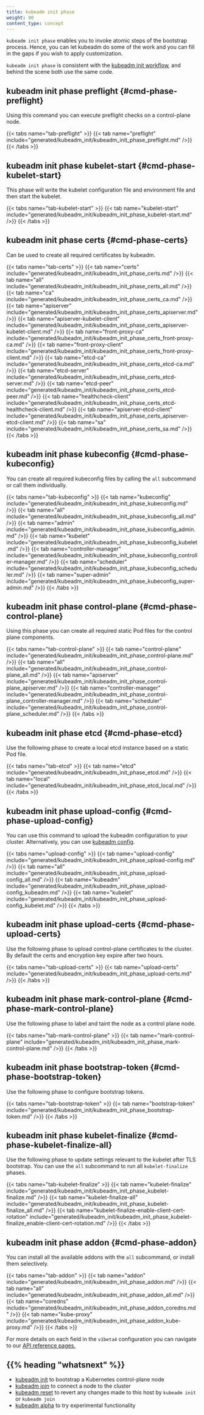 ```yaml
---
title: kubeadm init phase
weight: 90
content_type: concept
---
```


`kubeadm init phase` enables you to invoke atomic steps of the bootstrap process.
Hence, you can let kubeadm do some of the work and you can fill in the gaps
if you wish to apply customization.

`kubeadm init phase` is consistent with the [kubeadm init workflow](/docs/reference/setup-tools/kubeadm/kubeadm-init/#init-workflow),
and behind the scene both use the same code.

## kubeadm init phase preflight {#cmd-phase-preflight}

Using this command you can execute preflight checks on a control-plane node.

{{< tabs name="tab-preflight" >}}
{{< tab name="preflight" include="generated/kubeadm_init/kubeadm_init_phase_preflight.md" />}}
{{< /tabs >}}

## kubeadm init phase kubelet-start {#cmd-phase-kubelet-start}

This phase will write the kubelet configuration file and environment file and then start the kubelet.

{{< tabs name="tab-kubelet-start" >}}
{{< tab name="kubelet-start" include="generated/kubeadm_init/kubeadm_init_phase_kubelet-start.md" />}}
{{< /tabs >}}

## kubeadm init phase certs {#cmd-phase-certs}

Can be used to create all required certificates by kubeadm.

{{< tabs name="tab-certs" >}}
{{< tab name="certs" include="generated/kubeadm_init/kubeadm_init_phase_certs.md" />}}
{{< tab name="all" include="generated/kubeadm_init/kubeadm_init_phase_certs_all.md" />}}
{{< tab name="ca" include="generated/kubeadm_init/kubeadm_init_phase_certs_ca.md" />}}
{{< tab name="apiserver" include="generated/kubeadm_init/kubeadm_init_phase_certs_apiserver.md" />}}
{{< tab name="apiserver-kubelet-client" include="generated/kubeadm_init/kubeadm_init_phase_certs_apiserver-kubelet-client.md" />}}
{{< tab name="front-proxy-ca" include="generated/kubeadm_init/kubeadm_init_phase_certs_front-proxy-ca.md" />}}
{{< tab name="front-proxy-client" include="generated/kubeadm_init/kubeadm_init_phase_certs_front-proxy-client.md" />}}
{{< tab name="etcd-ca" include="generated/kubeadm_init/kubeadm_init_phase_certs_etcd-ca.md" />}}
{{< tab name="etcd-server" include="generated/kubeadm_init/kubeadm_init_phase_certs_etcd-server.md" />}}
{{< tab name="etcd-peer" include="generated/kubeadm_init/kubeadm_init_phase_certs_etcd-peer.md" />}}
{{< tab name="healthcheck-client" include="generated/kubeadm_init/kubeadm_init_phase_certs_etcd-healthcheck-client.md" />}}
{{< tab name="apiserver-etcd-client" include="generated/kubeadm_init/kubeadm_init_phase_certs_apiserver-etcd-client.md" />}}
{{< tab name="sa" include="generated/kubeadm_init/kubeadm_init_phase_certs_sa.md" />}}
{{< /tabs >}}

## kubeadm init phase kubeconfig {#cmd-phase-kubeconfig}

You can create all required kubeconfig files by calling the `all` subcommand or call them individually.

{{< tabs name="tab-kubeconfig" >}}
{{< tab name="kubeconfig" include="generated/kubeadm_init/kubeadm_init_phase_kubeconfig.md" />}}
{{< tab name="all" include="generated/kubeadm_init/kubeadm_init_phase_kubeconfig_all.md" />}}
{{< tab name="admin" include="generated/kubeadm_init/kubeadm_init_phase_kubeconfig_admin.md" />}}
{{< tab name="kubelet" include="generated/kubeadm_init/kubeadm_init_phase_kubeconfig_kubelet.md" />}}
{{< tab name="controller-manager" include="generated/kubeadm_init/kubeadm_init_phase_kubeconfig_controller-manager.md" />}}
{{< tab name="scheduler" include="generated/kubeadm_init/kubeadm_init_phase_kubeconfig_scheduler.md" />}}
{{< tab name="super-admin" include="generated/kubeadm_init/kubeadm_init_phase_kubeconfig_super-admin.md" />}}
{{< /tabs >}}

## kubeadm init phase control-plane {#cmd-phase-control-plane}

Using this phase you can create all required static Pod files for the control plane components.

{{< tabs name="tab-control-plane" >}}
{{< tab name="control-plane" include="generated/kubeadm_init/kubeadm_init_phase_control-plane.md" />}}
{{< tab name="all" include="generated/kubeadm_init/kubeadm_init_phase_control-plane_all.md" />}}
{{< tab name="apiserver" include="generated/kubeadm_init/kubeadm_init_phase_control-plane_apiserver.md" />}}
{{< tab name="controller-manager" include="generated/kubeadm_init/kubeadm_init_phase_control-plane_controller-manager.md" />}}
{{< tab name="scheduler" include="generated/kubeadm_init/kubeadm_init_phase_control-plane_scheduler.md" />}}
{{< /tabs >}}


## kubeadm init phase etcd {#cmd-phase-etcd}

Use the following phase to create a local etcd instance based on a static Pod file.

{{< tabs name="tab-etcd" >}}
{{< tab name="etcd" include="generated/kubeadm_init/kubeadm_init_phase_etcd.md" />}}
{{< tab name="local" include="generated/kubeadm_init/kubeadm_init_phase_etcd_local.md" />}}
{{< /tabs >}}

## kubeadm init phase upload-config {#cmd-phase-upload-config}

You can use this command to upload the kubeadm configuration to your cluster.
Alternatively, you can use [kubeadm config](/docs/reference/setup-tools/kubeadm/kubeadm-config/).

{{< tabs name="upload-config" >}}
{{< tab name="upload-config" include="generated/kubeadm_init/kubeadm_init_phase_upload-config.md" />}}
{{< tab name="all" include="generated/kubeadm_init/kubeadm_init_phase_upload-config_all.md" />}}
{{< tab name="kubeadm" include="generated/kubeadm_init/kubeadm_init_phase_upload-config_kubeadm.md" />}}
{{< tab name="kubelet" include="generated/kubeadm_init/kubeadm_init_phase_upload-config_kubelet.md" />}}
{{< /tabs >}}

## kubeadm init phase upload-certs {#cmd-phase-upload-certs}

Use the following phase to upload control-plane certificates to the cluster.
By default the certs and encryption key expire after two hours.

{{< tabs name="tab-upload-certs" >}}
{{< tab name="upload-certs" include="generated/kubeadm_init/kubeadm_init_phase_upload-certs.md" />}}
{{< /tabs >}}

## kubeadm init phase mark-control-plane {#cmd-phase-mark-control-plane}

Use the following phase to label and taint the node as a control plane node.

{{< tabs name="tab-mark-control-plane" >}}
{{< tab name="mark-control-plane" include="generated/kubeadm_init/kubeadm_init_phase_mark-control-plane.md" />}}
{{< /tabs >}}

## kubeadm init phase bootstrap-token {#cmd-phase-bootstrap-token}

Use the following phase to configure bootstrap tokens.

{{< tabs name="tab-bootstrap-token" >}}
{{< tab name="bootstrap-token" include="generated/kubeadm_init/kubeadm_init_phase_bootstrap-token.md" />}}
{{< /tabs >}}

## kubeadm init phase kubelet-finalize {#cmd-phase-kubelet-finalize-all}

Use the following phase to update settings relevant to the kubelet after TLS
bootstrap. You can use the `all` subcommand to run all `kubelet-finalize`
phases.

{{< tabs name="tab-kubelet-finalize" >}}
{{< tab name="kubelet-finalize" include="generated/kubeadm_init/kubeadm_init_phase_kubelet-finalize.md" />}}
{{< tab name="kubelet-finalize-all" include="generated/kubeadm_init/kubeadm_init_phase_kubelet-finalize_all.md" />}}
{{< tab name="kubelet-finalize-enable-client-cert-rotation" include="generated/kubeadm_init/kubeadm_init_phase_kubelet-finalize_enable-client-cert-rotation.md" />}}
{{< /tabs >}}

## kubeadm init phase addon {#cmd-phase-addon}

You can install all the available addons with the `all` subcommand, or
install them selectively.

{{< tabs name="tab-addon" >}}
{{< tab name="addon" include="generated/kubeadm_init/kubeadm_init_phase_addon.md" />}}
{{< tab name="all" include="generated/kubeadm_init/kubeadm_init_phase_addon_all.md" />}}
{{< tab name="coredns" include="generated/kubeadm_init/kubeadm_init_phase_addon_coredns.md" />}}
{{< tab name="kube-proxy" include="generated/kubeadm_init/kubeadm_init_phase_addon_kube-proxy.md" />}}
{{< /tabs >}}

For more details on each field in the `v1beta4` configuration you can navigate to our
[API reference pages.](/docs/reference/config-api/kubeadm-config.v1beta4/)

## {{% heading "whatsnext" %}}

* [kubeadm init](/docs/reference/setup-tools/kubeadm/kubeadm-init/) to bootstrap a Kubernetes control-plane node
* [kubeadm join](/docs/reference/setup-tools/kubeadm/kubeadm-join/) to connect a node to the cluster
* [kubeadm reset](/docs/reference/setup-tools/kubeadm/kubeadm-reset/) to revert any changes made to this host by `kubeadm init` or `kubeadm join`
* [kubeadm alpha](/docs/reference/setup-tools/kubeadm/kubeadm-alpha/) to try experimental functionality
